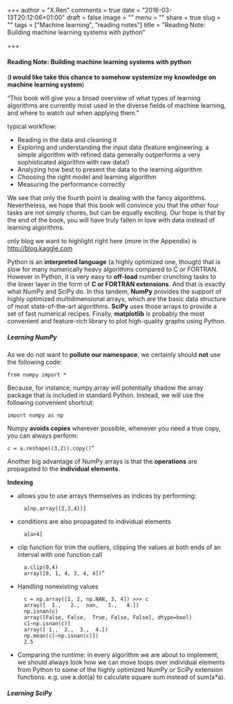 +++
author = "X.Ren"
comments = true
date = "2016-03-13T20:12:06+01:00"
draft = false
image = ""
menu = ""
share = true
slug = ""
tags = ["Machine learning", "reading notes"]
title = "Reading Note: Building machine learning systems with python"

+++

#### Reading Note: Building machine learning systems with python  

(**I would like take this chance to somehow systemize my knowledge on machine learning system**)

“This book will give you a broad overview of what types of learning algorithms are currently most used in the diverse fields of machine learning, and where to watch out when applying them.”

typical workflow:  

- Reading in the data and cleaning it  
- Exploring and understanding the input data  (feature engineering: a simple algorithm with refined data generally outperforms a very sophisticated algorithm with raw data!)  
- Analyzing how best to present the data to the learning algorithm  
- Choosing the right model and learning algorithm  
- Measuring the performance correctly  

We see that only the fourth point is dealing with the fancy algorithms. Nevertheless, we hope that this book will convince you that the other four tasks are not simply chores, but can be equally exciting. Our hope is that by the end of the book, you will have truly fallen in love with data instead of learning algorithms.  

only blog we want to highlight right here (more in the Appendix) is http://blog.kaggle.com  

Python is an **interpreted language** (a highly optimized one, though) that is slow for many numerically heavy algorithms compared to C or FORTRAN. However in Python, it is very easy to **off-load** number crunching tasks to the lower layer in the form of **C or FORTRAN extensions**. And that is exactly what NumPy and SciPy do. In this tandem, **NumPy** provides the support of highly optimized multidimensional arrays, which are the basic data structure of most state-of-the-art algorithms. **SciPy** uses those arrays to provide a set of fast numerical recipes. Finally, **matplotlib** is probably the most convenient and feature-rich library to plot high-quality graphs using Python.  

##### Learning NumPy  

As we do not want to **pollute our namespace**, we certainly should **not** use the following code:  

	from numpy import *  
	
Because, for instance, numpy.array will potentially shadow the array package that is included in standard Python. Instead, we will use the following convenient shortcut:  

	import numpy as np  
	
Numpy **avoids copies** wherever possible, whenever you need a true copy, you can always perform:


	c = a.reshape((3,2)).copy()”

Another big advantage of NumPy arrays is that the **operations** are propagated to the **individual elements**.  

**Indexing**  

- allows you to use arrays themselves as indices by performing:  

		a[np.array([2,3,4])]  

- conditions are also propagated to individual elements  
 
		a[a>4]  
		
- clip function for trim the outliers, clipping the values at both ends of an interval with one function call  

		a.clip(0,4)  
		array([0, 1, 4, 3, 4, 4])”

- Handling nonexisting values  

		c = np.array([1, 2, np.NAN, 3, 4]) >>> c
		array([  1.,   2.,  nan,   3.,   4.])
		np.isnan(c)
		array([False, False,  True, False, False], dtype=bool)
		c[~np.isnan(c)]
		array([ 1.,  2.,  3.,  4.])
		np.mean(c[~np.isnan(c)])
		2.5

- Comparing the runtime: in every algorithm we are about to implement, we should always look how we can move loops over individual elements from Python to some of the highly optimized NumPy or SciPy extension functions. e.g. use a.dot(a) to calculate square sum instead of sum(a*a).  

##### Learning SciPy  

